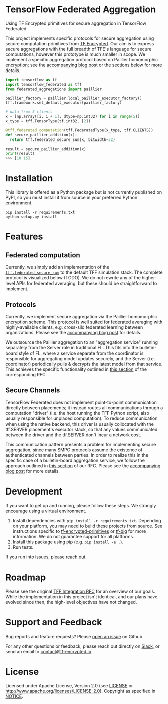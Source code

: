 # TensorFlow Federated Aggregation
Using TF Encrypted primitives for secure aggregation in TensorFlow Federated

This project implements specific protocols for secure aggregation using secure computation primitives from [TF Encrypted](https://github.com/tf-encrypted/tf-encrypted). Our aim is to express secure aggregations with the full breadth of TFE's language for secure computations, however this prototype is much smaller in scope. We implement a specific aggregation protocol based on Paillier homomorphic encryption; see the [accompanying blog post](TODO) or the sections below for more details.

```python
import tensorflow as tf
import tensorflow_federated as tff
from federated_aggregations import paillier

paillier_factory = paillier.local_paillier_executor_factory()
tff.framework.set_default_executor(paillier_factory)

# data from 5 clients
x = [np.array([i, i + 1], dtype=np.int32) for i in range(5)]
x_type = tff.TensorType(tf.int32, [2])

@tff.federated_computation(tff.FederatedType(x_type, tff.CLIENTS))
def secure_paillier_addition(x):
  return tff.federated_secure_sum(x, bitwidth=32)

result = secure_paillier_addition(x)
print(result)
>>> [10 15]
```

# Installation
This library is offered as a Python package but is not currently published on PyPI, so you must install it from source in your preferred Python environment.

```
pip install -r requirements.txt
python setup.py install
```

# Features
## Federated computation
Currently, we simply add an implementation of the [`tff.federated_secure_sum`](https://www.tensorflow.org/federated/api_docs/python/tff/federated_secure_sum) to the default TFF simulation stack. The complete protocol is visualized below (TODO). We do not rewrite any of the higher-level APIs for federated averaging, but these should be straightforward to implement.

## Protocols
Currently, we implement secure aggregation via the Paillier homomorphic encryption scheme. This protocol is well suited for federated averaging with highly-available clients, e.g. cross-silo federated learning between organizations. Please see the [accompanying blog post](#TODO) for details.

We outsource the Paillier aggregation to an "aggregation service" running separately from the Server role in traditional FL. This fits into the bulletin-board style of FL, where a service separate from the coordinator is responsible for aggregating model updates securely, and the Server (i.e. coordinator) periodically pulls & decrypts the latest model from that service. This achieves the specific functionality outlined in [this section](https://github.com/tf-encrypted/rfcs/tree/master/20190924-tensorflow-federated#specific-encrypted-executors) of the corresponding RFC.

## Secure Channels
TensorFlow Federated does not implement point-to-point communication directly between placements; it instead routes all communications through a computation "driver" (i.e. the host running the TFF Python script, also usually responsible for unplaced computation). To reduce communication when using the native backend, this driver is usually collocated with the tff.SERVER placement's executor stack, so that any values communicated between the driver and the tff.SERVER don't incur a network cost.

This communication pattern presents a problem for implementing secure aggregation, since many SMPC protocols assume the existence of authenticated channels between parties. In order to realize this in the specific case of a bulletin-board aggregation service, we follow the approach outlined in [this section](https://github.com/tf-encrypted/rfcs/tree/master/20190924-tensorflow-federated#network-strategy-and-secure-channels) of our RFC. Please see the [accompanying blog post](#TODO) for more details.

# Development
If you want to get up and running, please follow these steps. We strongly encourage using a virtual environment.
1. Install dependencies with `pip install -r requirements.txt`. Depending on your platform, you may need to build these projects from source. See instructions specific to [tf-encrypted-primitives](https://github.com/tf-encrypted/tf-encrypted/tree/master/primitives) or [tf-big](https://github.com/tf-encrypted/tf-big) for more information. We do not guarantee support for all platforms.
2. Install this package using pip (e.g. `pip install -e .`).
3. Run tests.

If you run into issues, please [reach out](#support-and-feedback).

# Roadmap
Please see the original [TFF Integration RFC](https://github.com/tf-encrypted/rfcs/tree/master/20190924-tensorflow-federated) for an overview of our goals. While the implementation in this project isn't identical, and our plans have evolved since then, the high-level objectives have not changed.

# Support and Feedback
Bug reports and feature requests? Please [open an issue](https://github.com/tf-encrypted/federated-aggregations/issues) on Github.

For any other questions or feedback, please reach out directly on [Slack](https://join.slack.com/t/tf-encrypted/shared_invite/enQtNjI5NjY5NTc0NjczLWM4MTVjOGVmNGFkMWU2MGEzM2Q5ZWFjMTdmZjdmMTM2ZTU4YjJmNTVjYmE1NDAwMDIzMjllZjJjMWNiMTlmZTQ), or send an email to [contact@tf-encrypted.io](mailto:contact@tf-encrypted.io).

# License

Licensed under Apache License, Version 2.0 (see [LICENSE](./LICENSE) or http://www.apache.org/licenses/LICENSE-2.0). Copyright as specified in [NOTICE](./NOTICE).
